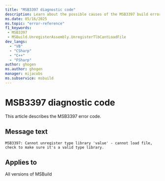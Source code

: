 ```yaml
---
title: "MSB3397 diagnostic code"
description: Learn about the possible causes of the MSB3397 build error, and get troubleshooting tips.
ms.date: 05/16/2025
ms.topic: "error-reference"
f1_keywords:
 - MSB3397
 - MSBuild.UnregisterAssembly.UnregisterTlbCantLoadFile
dev_langs:
  - "VB"
  - "CSharp"
  - "C++"
  - "FSharp"
author: ghogen
ms.author: ghogen
manager: mijacobs
ms.subservice: msbuild
---
```


# MSB3397 diagnostic code

<!-- :::ErrorDefinitionDescription::: -->
<!-- :::editable-content name="introDescription"::: -->
This article describes the MSB3397 error code.
<!-- :::editable-content-end::: -->

## Message text

<!-- :::editable-content name="messageText"::: -->
`MSB3397: Cannot unregister type library 'value' - cannot load file, check to make sure it's a valid type library.`
<!-- :::editable-content-end::: -->
<!-- MSB3397: Cannot unregister type library "{0}" - cannot load file, check to make sure it's a valid type library. -->

<!-- :::editable-content name="postOutputDescription"::: -->
<!--
{StrBegin="MSB3397: "}
-->
<!-- :::editable-content-end::: -->
<!-- :::ErrorDefinitionDescription-end::: -->

## Applies to

All versions of MSBuild
